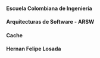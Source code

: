 #### Escuela Colombiana de Ingeniería
#### Arquitecturas de Software - ARSW
#### Cache
#### Hernan Felipe Losada

